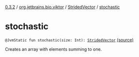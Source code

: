 [0.3.2](../../index.md) / [org.jetbrains.bio.viktor](../index.md) / [StridedVector](index.md) / [stochastic](.)

# stochastic

`@JvmStatic fun stochastic(size: Int): `[`StridedVector`](index.md) [(source)](https://github.com/JetBrains-Research/viktor/blob/0.3.2/src/main/kotlin/org/jetbrains/bio/viktor/StridedVector.kt#L537)

Creates an array with elements summing to one.

